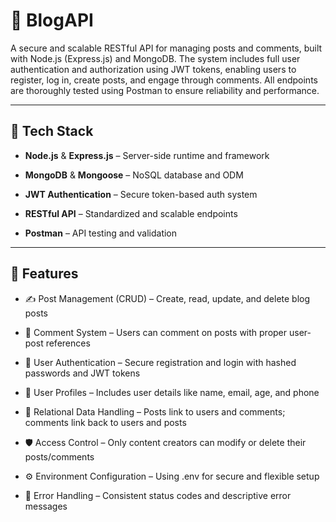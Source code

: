 # 📝 BlogAPI

A secure and scalable RESTful API for managing posts and comments, built with Node.js (Express.js) and MongoDB. The system includes full user authentication and authorization using JWT tokens, enabling users to register, log in, create posts, and engage through comments. All endpoints are thoroughly tested using Postman to ensure reliability and performance.

---
## 🔧 Tech Stack

- **Node.js** & **Express.js** – Server-side runtime and framework

- **MongoDB** & **Mongoose** – NoSQL database and ODM

- **JWT Authentication** – Secure token-based auth system

- **RESTful API** – Standardized and scalable endpoints

- **Postman** – API testing and validation

---

## 🚀 Features

- ✍️ Post Management (CRUD) – Create, read, update, and delete blog posts

- 💬 Comment System – Users can comment on posts with proper user-post references

- 🔐 User Authentication – Secure registration and login with hashed passwords and JWT tokens

- 🧑 User Profiles – Includes user details like name, email, age, and phone

- 🔗 Relational Data Handling – Posts link to users and comments; comments link back to users and posts

- 🛡️ Access Control – Only content creators can modify or delete their posts/comments

- ⚙️ Environment Configuration – Using .env for secure and flexible setup

- 🚦 Error Handling – Consistent status codes and descriptive error messages
